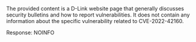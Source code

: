 The provided content is a D-Link website page that generally discusses security bulletins and how to report vulnerabilities. It does not contain any information about the specific vulnerability related to CVE-2022-42160.

Response: NOINFO